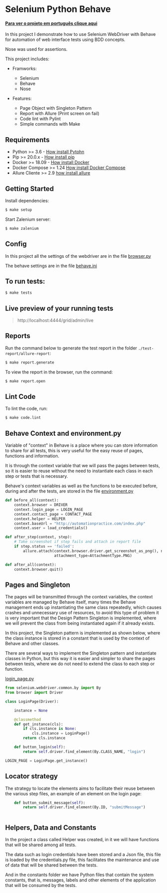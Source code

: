 # Selenium Python Behave
#### [Para ver o projeto em português clique aqui](https://github.com/Schveitzer/selenium-python-bdd-behave-example/tree/master/tests/featuresInPortuguese)

In this project I demonstrate how to use Selenium WebDriver with Behave for automation of web interface tests using BDD concepts.

Nose was used for assertions.

This project includes:

- Framworks:
    - Selenium
    - Behave
    - Nose

- Features:
    - Page Object with Singleton Pattern
    - Report with Allure (Print screen on fail)
    - Code lint with Pylint
    - Simple commands with Make

## Requirements
- Python >= 3.6 - [How install Pytohn](https://www.python.org/downloads/)
- Pip >= 20.0.x - [How install pip](https://pip.pypa.io/en/stable/installing/)
- Docker >= 18.09 - [How install Docker](https://docs.docker.com/get-docker/)
- Docker Compose >= 1.24 [How install Docker Compose](https://docs.docker.com/compose/install/)
- Allure Cliente >= 2.9 [how install allure](https://docs.qameta.io/allure/#_commandline)

## Getting Started
Install dependencies:

```bash
$ make setup
```
Start Zalenium server:
```bash
$ make zalenium
```
## Config
In this project all the settings of the webdriver are in the file [browser.py](https://github.com/Schveitzer/selenium-python-bdd-behave-example/blob/master/tests/browser.py)

The behave settings are in the file [behave.ini](https://github.com/Schveitzer/selenium-python-bdd-behave-example/blob/master/behave.ini)

## To run tests:
```bash
$ make tests
```

## Live preview of your running tests

> http://localhost:4444/grid/admin/live
 
## Reports
Run the command below to generate the test report in the folder `./test-report/allure-report`:

```bash
$ make report.generate
```

To view the report in the browser, run the command:

```bash
$ make report.open
```
## Lint Code
To lint the code, run:

```bash
$ make code.lint
```
## Behave Context and environment.py
Variable of "context" in Behave is a place where you can store information to share for all tests, this is very useful for the easy reuse of pages, functions and information.
 
It is through the context variable that we will pass the pages between tests, so it is easier to reuse without the need to instantiate each class in each step or tests that is necessary.

Behave's context variables as well as the functions to be executed before, during and after the tests, are stored in the file   [environment.py](https://github.com/Schveitzer/selenium-python-bdd-behave-example/blob/master/tests/environment.py)

```Python
def before_all(context):
    context.browser = DRIVER
    context.login_page = LOGIN_PAGE
    context.contact_page = CONTACT_PAGE
    context.helper = HELPER
    context.baseUrl = "http://automationpractice.com/index.php"
    context.user = load_credentials()

def after_step(context, step):
    # Take screenshot if step fails and attach in report file
    if step.status == 'failed':
        allure.attach(context.browser.driver.get_screenshot_as_png(), name="Screenshot",
                      attachment_type=AttachmentType.PNG)

def after_all(context):
    context.browser.quit()
```
## Pages and Singleton
The pages will be transmitted through the context variables, the context variables are managed by Behave itself, many times the Behave management ends up instantiating the same class repeatedly, which causes crashes and unnecessary use of resources, to avoid this type of problem it is very important that the Design Pattern Singleton is implemented, where we will prevent the class from being instantiated again if it already exists.

In this project, the Singleton pattern is implemented as shown below, where the class instance is stored in a constant that is used by the context of Behave and other classes.

There are several ways to implement the Singleton pattern and instantiate classes in Python, but this way it is easier and simpler to share the pages between tests, where we do not need to extend the class to each step or function.

[login_page.py](https://github.com/Schveitzer/selenium-python-bdd-behave-example/blob/master/tests/pages/login_page.py)
```python
from selenium.webdriver.common.by import By
from browser import Driver

class LoginPage(Driver):

    instance = None

    @classmethod
    def get_instance(cls):
        if cls.instance is None:
            cls.instance = LoginPage()
        return cls.instance

    def button_login(self):
        return self.driver.find_element(By.CLASS_NAME, "login")

LOGIN_PAGE = LoginPage.get_instance()

```
## Locator strategy

The strategy to locate the elements aims to facilitate their reuse between the various step files, an example of an element on the login page:

```python
    def button_submit_message(self):
        return self.driver.find_element(By.ID, "submitMessage")
		
```

## Helpers, Data and Constants

In the project a class called Helper was created, in it we will have functions that will be shared among all tests.

The data such as login credentials have been stored and a Json file, this file is loaded by the credentials.py file, this facilitates the maintenance and use of data that will be shared between the tests.

And in the constants folder we have Python files that contain the system constants, that is, messages, labels and other elements of the application that will be consumed by the tests.

